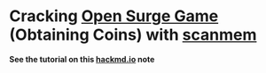 # Cracking [Open Surge Game](https://opensurge2d.org) (Obtaining Coins) with [scanmem](https://github.com/scanmem/scanmem)

**See the tutorial on this [hackmd.io](https://hackmd.io/@fabiopolancoe/cheating-into-opensurge-scanmem) note**
